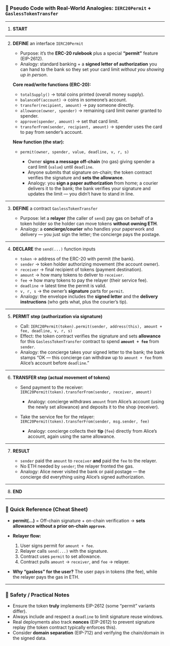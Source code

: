 ### 🧠 Pseudo Code with Real-World Analogies: `IERC20Permit` + `GaslessTokenTransfer`

---

1. **START**

---

2. **DEFINE** an interface `IERC20Permit`

   - Purpose: it’s the **ERC-20 rulebook** plus a special **“permit”** feature (EIP-2612).
   - Analogy: standard banking + a **signed letter of authorization** you can hand to the bank so they set your card limit _without you showing up in person_.

   **Core read/write functions (ERC-20):**

   - `totalSupply()` → total coins printed (overall money supply).
   - `balanceOf(account)` → coins in someone’s account.
   - `transfer(recipient, amount)` → pay someone directly.
   - `allowance(owner, spender)` → remaining card limit owner granted to spender.
   - `approve(spender, amount)` → set that card limit.
   - `transferFrom(sender, recipient, amount)` → spender uses the card to pay from sender’s account.

   **New function (the star):**

   - `permit(owner, spender, value, deadline, v, r, s)`

     - Owner **signs a message off-chain** (no gas) giving spender a card limit (`value`) until `deadline`.
     - Anyone submits that signature on-chain; the token contract verifies the signature and **sets the allowance**.
     - Analogy: you **sign a paper authorization** from home; a courier delivers it to the bank; the bank verifies your signature and updates the limit — you didn’t have to stand in line.

---

3. **DEFINE** a contract `GaslessTokenTransfer`

   - Purpose: let a **relayer** (the caller of `send`) pay gas on behalf of a token holder so the holder can move tokens **without owning ETH**.
   - Analogy: a **concierge/courier** who handles your paperwork and delivery — you just sign the letter; the concierge pays the postage.

---

4. **DECLARE** the `send(...)` function inputs

   - `token` → address of the ERC-20 with permit (the bank).
   - `sender` → token holder authorizing movement (the account owner).
   - `receiver` → final recipient of tokens (payment destination).
   - `amount` → how many tokens to deliver to `receiver`.
   - `fee` → how many tokens to pay the relayer (their service fee).
   - `deadline` → latest time the permit is valid.
   - `v, r, s` → the owner’s **signature** parts for `permit`.
   - Analogy: the envelope includes the **signed letter** and the **delivery instructions** (who gets what, plus the courier’s tip).

---

5. **PERMIT step (authorization via signature)**

   - Call: `IERC20Permit(token).permit(sender, address(this), amount + fee, deadline, v, r, s)`
   - Effect: the token contract verifies the signature and sets **allowance** for this `GaslessTokenTransfer` contract to spend **`amount + fee`** from `sender`.
   - Analogy: the concierge takes your signed letter to the bank; the bank stamps “OK — this concierge can withdraw up to `amount + fee` from Alice’s account before `deadline`.”

---

6. **TRANSFER step (actual movement of tokens)**

   - Send payment to the receiver:
     `IERC20Permit(token).transferFrom(sender, receiver, amount)`

     - Analogy: concierge withdraws `amount` from Alice’s account (using the newly set allowance) and deposits it to the shop (receiver).

   - Take the service fee for the relayer:
     `IERC20Permit(token).transferFrom(sender, msg.sender, fee)`

     - Analogy: concierge collects their **tip** (`fee`) directly from Alice’s account, again using the same allowance.

---

7. **RESULT**

   - `sender` paid the `amount` to `receiver` **and** paid the `fee` to the relayer.
   - No ETH needed by `sender`; the relayer fronted the gas.
   - Analogy: Alice never visited the bank or paid postage — the concierge did everything using Alice’s signed authorization.

---

8. **END**

---

### 🔎 Quick Reference (Cheat Sheet)

- **permit(...)** = Off-chain signature + on-chain verification → **sets allowance without a prior on-chain `approve`**.
- **Relayer flow:**

  1. User signs permit for `amount + fee`.
  2. Relayer calls `send(...)` with the signature.
  3. Contract uses `permit` to set allowance.
  4. Contract pulls `amount` → `receiver`, and `fee` → relayer.

- **Why “gasless” for the user?** The user pays in tokens (the fee), while the relayer pays the gas in ETH.

---

### 🧯 Safety / Practical Notes

- Ensure the token **truly** implements EIP-2612 (some “permit” variants differ).
- Always include and respect a `deadline` to limit signature reuse windows.
- Real deployments also track **nonces** (EIP-2612) to prevent signature replay (the token contract typically enforces this).
- Consider **domain separation** (EIP-712) and verifying the chain/domain in the signed data.
